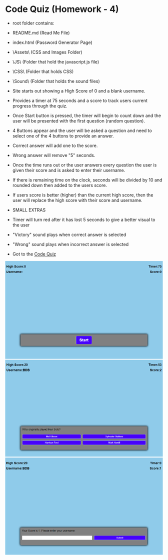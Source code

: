 # Code Quiz (Homework - 4)

* root folder contains:

* README.md      (Read Me File)
* index.html     (Password Generator Page)
* \Assets\       (CSS and Images Folder)
*   \JS\        (Folder that hold the javascript.js file)
*   \CSS\       (Folder that holds CSS)
*   \Sound\     (Folder that holds the sound files)

* Site starts out showing a High Score of 0 and a blank username.
* Provides a timer at 75 seconds and a score to track users current progress through the quiz.

* Once Start button is pressed, the timer will begin to count down and the user will be presented with the first question (random question).
* 4 Buttons appear and the user will be asked a question and need to select one of the 4 buttons to provide an answer.

* Correct answer will add one to the score.
* Wrong answer will remove "5" seconds.

* Once the time runs out or the user answers every question the user is given their score and is asked to enter their username.
* If there is remaining time on the clock, seconds will be divided by 10 and rounded down then added to the users score.
* If users score is better (higher) than the current high score, then the user will replace the high score with their score and username.

* SMALL EXTRAS
* Timer will turn red after it has lost 5 seconds to give a better visual to the user
* "Victory" sound plays when correct answer is selected
* "Wrong" sound plays when incorrect answer is selected

* Got to the 
<a href="https://bbrintle.github.io/4-Code-Quiz/">Code Quiz</a>
<img src="./Assets/Images/MainScreen.PNG">
<img src="./Assets/Images/QuizScreen.PNG">
<img src="./Assets/Images/GameOverScreen.PNG">